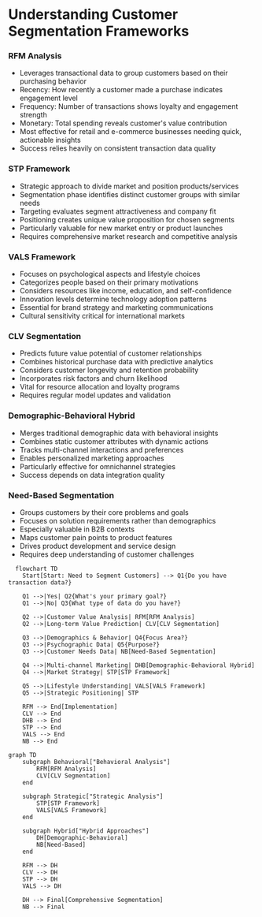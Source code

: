 # Understanding Customer Segmentation Frameworks

### RFM Analysis
- Leverages transactional data to group customers based on their purchasing behavior
- Recency: How recently a customer made a purchase indicates engagement level
- Frequency: Number of transactions shows loyalty and engagement strength
- Monetary: Total spending reveals customer's value contribution
- Most effective for retail and e-commerce businesses needing quick, actionable insights
- Success relies heavily on consistent transaction data quality

### STP Framework
- Strategic approach to divide market and position products/services
- Segmentation phase identifies distinct customer groups with similar needs
- Targeting evaluates segment attractiveness and company fit
- Positioning creates unique value proposition for chosen segments
- Particularly valuable for new market entry or product launches
- Requires comprehensive market research and competitive analysis

### VALS Framework
- Focuses on psychological aspects and lifestyle choices
- Categorizes people based on their primary motivations
- Considers resources like income, education, and self-confidence
- Innovation levels determine technology adoption patterns
- Essential for brand strategy and marketing communications
- Cultural sensitivity critical for international markets

### CLV Segmentation
- Predicts future value potential of customer relationships
- Combines historical purchase data with predictive analytics
- Considers customer longevity and retention probability
- Incorporates risk factors and churn likelihood
- Vital for resource allocation and loyalty programs
- Requires regular model updates and validation

### Demographic-Behavioral Hybrid
- Merges traditional demographic data with behavioral insights
- Combines static customer attributes with dynamic actions
- Tracks multi-channel interactions and preferences
- Enables personalized marketing approaches
- Particularly effective for omnichannel strategies
- Success depends on data integration quality

### Need-Based Segmentation
- Groups customers by their core problems and goals
- Focuses on solution requirements rather than demographics
- Especially valuable in B2B contexts
- Maps customer pain points to product features
- Drives product development and service design
- Requires deep understanding of customer challenges

```mermaid
  flowchart TD
    Start[Start: Need to Segment Customers] --> Q1{Do you have transaction data?}
    
    Q1 -->|Yes| Q2{What's your primary goal?}
    Q1 -->|No| Q3{What type of data do you have?}
    
    Q2 -->|Customer Value Analysis| RFM[RFM Analysis]
    Q2 -->|Long-term Value Prediction| CLV[CLV Segmentation]
    
    Q3 -->|Demographics & Behavior| Q4{Focus Area?}
    Q3 -->|Psychographic Data| Q5{Purpose?}
    Q3 -->|Customer Needs Data| NB[Need-Based Segmentation]
    
    Q4 -->|Multi-channel Marketing| DHB[Demographic-Behavioral Hybrid]
    Q4 -->|Market Strategy| STP[STP Framework]
    
    Q5 -->|Lifestyle Understanding| VALS[VALS Framework]
    Q5 -->|Strategic Positioning| STP
    
    RFM --> End[Implementation]
    CLV --> End
    DHB --> End
    STP --> End
    VALS --> End
    NB --> End
```

```mermaid
graph TD
    subgraph Behavioral["Behavioral Analysis"]
        RFM[RFM Analysis]
        CLV[CLV Segmentation]
    end

    subgraph Strategic["Strategic Analysis"]
        STP[STP Framework]
        VALS[VALS Framework]
    end

    subgraph Hybrid["Hybrid Approaches"]
        DH[Demographic-Behavioral]
        NB[Need-Based]
    end

    RFM --> DH
    CLV --> DH
    STP --> DH
    VALS --> DH

    DH --> Final[Comprehensive Segmentation]
    NB --> Final
```
